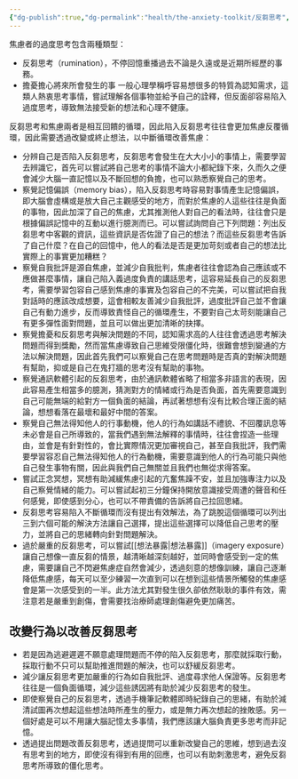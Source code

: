 ```yaml
---
{"dg-publish":true,"dg-permalink":"health/the-anxiety-toolkit/反芻思考","permalink":"/health/the-anxiety-toolkit/反芻思考/"}
---
```


焦慮者的過度思考包含兩種類型：
- 反芻思考（rumination），不停回憶重播過去不論是久遠或是近期所經歷的事務。
- 擔憂擔心將來所會發生的事
一般心理學稱呼容易想很多的特質為認知需求，這類人熱衷思考事情，嘗試理解各個事物並給予自己的詮釋，但反面卻容易陷入過度思考，導致無法接受新的想法和心理不健康。

反芻思考和焦慮兩者是相互回饋的循環，因此陷入反芻思考往往會更加焦慮反覆循環，因此需要透過改變或終止想法，以中斷循環改善焦慮：
- 分辨自己是否陷入反芻思考，反芻思考會發生在大大小小的事情上，需要學習去辨識它，首先可以嘗試將自己思考的事情不論大小都紀錄下來，久而久之便會減少大腦一直記憶以及不斷回想的負擔，也可以熟悉察覺自己的思考。
- 察覺記憶偏誤（memory bias），陷入反芻思考時容易對事情產生記憶偏誤，即大腦會虛構或是放大自己主觀感受的地方，而對於焦慮的人這些往往是負面的事物，因此加深了自己的焦慮，尤其推測他人對自己的看法時，往往會只是根據偏誤記憶中的互動以進行臆測而已。可以嘗試詢問自己下列問題：列出反芻思考中客觀的資訊，這些資訊是否佐證了自己的想法？而這些反芻思考告訴了自己什麼？在自己的回憶中，他人的看法是否是更加苛刻或者自己的想法比實際上的事實更加糟糕？
- 察覺自我批評是源自焦慮，並減少自我批判，焦慮者往往會認為自己應該或不應做甚麼事情，讓自己陷入義過度負責的講話思考，這容易延長自己的反芻思考，需要學習包容自己感到焦慮的事實及包容自己的不完美，可以嘗試把自我對話時的應該改成想要，這會相較友善減少自我批評，過度批評自己並不會讓自己有動力進步，反而導致責怪自己的循環產生，不要對自己太苛刻能讓自己有更多彈性面對問題，並且可以做出更加清晰的抉擇。
- 察覺擔憂和反芻思考與解決問題的不同，認知需求高的人往往會透過思考解決問題而得到獎勵，然而當焦慮導致自己思維受限僵化時，很難會想到變通的方法以解決問題，因此首先我們可以察覺自己在思考問題時是否真的對解決問題有幫助，抑或是自己在鬼打牆的思考沒有幫助的事物。
- 察覺通訊軟體引起的反芻思考，由於通訊軟體省略了相當多非語言的表現，因此容易產生相當多的臆測，猜測對方的情緒或行為是否負面，首先需要意識到自己可能無端的給對方一個負面的結論，再試著想想有沒有比較合理正面的結論，想想看落在最壞和最好中間的答案。
- 察覺自己無法得知他人的行事動機，他人的行為如講話不禮貌、不回覆訊息等未必會是自己所導致的，當我們遇到無法解釋的事情時，往往會捏造一些理由，並會是有針對性的，會比實際情況更加審視自己，甚至自我批評，我們需要學習容忍自己無法得知他人的行為動機，需要意識到他人的行為可能只與他自己發生事物有關，因此與我們自己無關並且我們也無從求得答案。
- 嘗試正念冥想，冥想有助減緩焦慮引起的亢奮焦躁不安，並且加強專注力以及自己察覺情緒的能力。可以嘗試起初三分鐘保持開放意識接受周遭的聲音和任何感覺，即使感到分心，也可以不帶責備的告訴將自己拉回思緒。
- 反芻思考容易陷入不斷循環而沒有提出有效解法，為了跳脫這個循環可以列出三到六個可能的解決方法讓自己選擇，提出這些選擇可以降低自己思考的壓力，並將自己的思緒轉向針對問題解決。
- 過於嚴重的反芻思考，可以嘗試[[想法暴露\|想法暴露]]（imagery exposure）讓自己想像一直反芻的情景，越清晰越深刻越好，並同時會感受到一定的焦慮，需要讓自己不閃避焦慮症自然會減少，透過刻意的想像訓練，讓自己逐漸降低焦慮感，每天可以至少練習一次直到可以在想到這些情景所觸發的焦慮感會是第一次感受到的一半。此方法尤其對發生很久卻依然耿耿的事件有效，需注意若是嚴重到創傷，會需要找治療師處理創傷避免更加痛苦。

 ## 改變行為以改善反芻思考
- 若是因為逃避遲遲不願意處理問題而不停的陷入反芻思考，那麼就採取行動，採取行動不只可以幫助推進問題的解決，也可以舒緩反芻思考。
- 減少讓反芻思考更加嚴重的行為如自我批評、過度尋求他人保證等。反芻思考往往是一個負面循環，減少這些誘因將有助於減少反芻思考的發生。
- 即使察覺自己的反芻思考，透過手機筆記軟體即時紀錄自己的思緒，有助於減清試圖再次想起這些想法時所產生的壓力，或是無力再次想起的挫敗感。另一個好處是可以不用讓大腦記憶太多事情，我們應該讓大腦負責更多思考而非記憶。
- 透過提出問題改善反芻思考，透過提問可以重新改變自己的思維，想到過去沒有思考到的地方，即使沒有得到有用的回應，也可以有助刺激思考，避免反芻思考所導致的僵化思考。